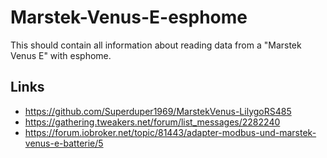 # Marstek-Venus-E-esphome
This should contain all information about reading data from a "Marstek Venus E" with esphome.


## Links
- https://github.com/Superduper1969/MarstekVenus-LilygoRS485
- https://gathering.tweakers.net/forum/list_messages/2282240
- https://forum.iobroker.net/topic/81443/adapter-modbus-und-marstek-venus-e-batterie/5
  
